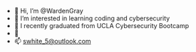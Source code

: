 - 👋 Hi, I’m @WardenGray
- 👀 I’m interested in learning coding and cybersecurity
- 🌱 I recently graduated from UCLA Cybersecurity Bootcamp
- 💞
- 📫 swhite_5@outlook.com

<!---
WardenGray/WardenGray is a ✨ special ✨ repository because its `README.md` (this file) appears on your GitHub profile.
You can click the Preview link to take a look at your changes.
--->
